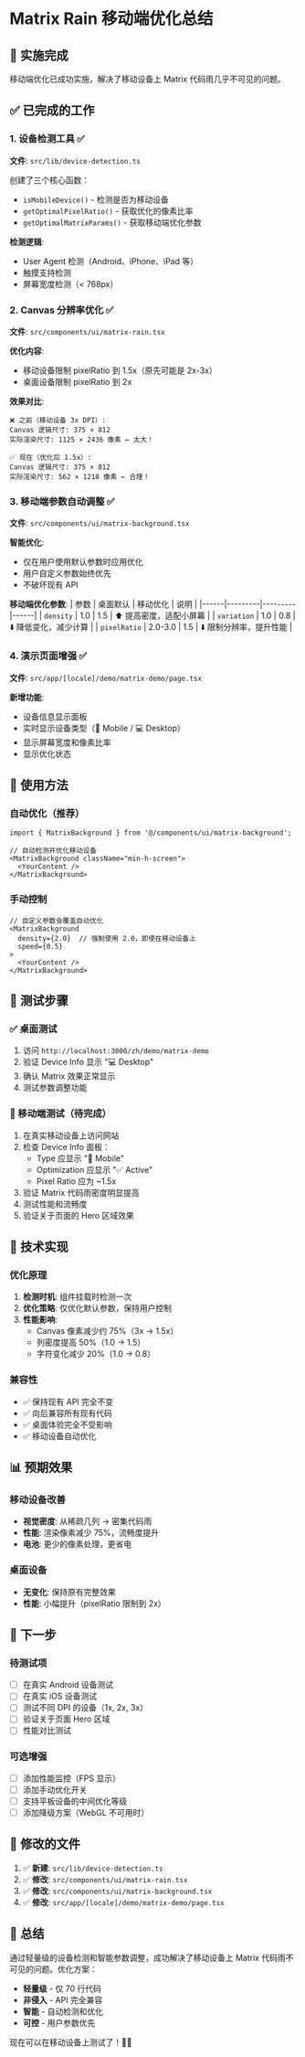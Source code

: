 # Matrix Rain 移动端优化总结

## 🎉 实施完成

移动端优化已成功实施，解决了移动设备上 Matrix 代码雨几乎不可见的问题。

## ✅ 已完成的工作

### 1. 设备检测工具 ✅
**文件**: `src/lib/device-detection.ts`

创建了三个核心函数：
- `isMobileDevice()` - 检测是否为移动设备
- `getOptimalPixelRatio()` - 获取优化的像素比率
- `getOptimalMatrixParams()` - 获取移动端优化参数

**检测逻辑**:
- User Agent 检测（Android、iPhone、iPad 等）
- 触摸支持检测
- 屏幕宽度检测（< 768px）

### 2. Canvas 分辨率优化 ✅
**文件**: `src/components/ui/matrix-rain.tsx`

**优化内容**:
- 移动设备限制 pixelRatio 到 1.5x（原先可能是 2x-3x）
- 桌面设备限制 pixelRatio 到 2x

**效果对比**:
```
❌ 之前（移动设备 3x DPI）:
Canvas 逻辑尺寸: 375 × 812
实际渲染尺寸: 1125 × 2436 像素 ← 太大！

✅ 现在（优化后 1.5x）:
Canvas 逻辑尺寸: 375 × 812  
实际渲染尺寸: 562 × 1218 像素 ← 合理！
```

### 3. 移动端参数自动调整 ✅
**文件**: `src/components/ui/matrix-background.tsx`

**智能优化**:
- 仅在用户使用默认参数时应用优化
- 用户自定义参数始终优先
- 不破坏现有 API

**移动端优化参数**:
| 参数 | 桌面默认 | 移动优化 | 说明 |
|------|---------|---------|------|
| `density` | 1.0 | 1.5 | ⬆️ 提高密度，适配小屏幕 |
| `variation` | 1.0 | 0.8 | ⬇️ 降低变化，减少计算 |
| `pixelRatio` | 2.0-3.0 | 1.5 | ⬇️ 限制分辨率，提升性能 |

### 4. 演示页面增强 ✅
**文件**: `src/app/[locale]/demo/matrix-demo/page.tsx`

**新增功能**:
- 设备信息显示面板
- 实时显示设备类型（📱 Mobile / 💻 Desktop）
- 显示屏幕宽度和像素比率
- 显示优化状态

## 🚀 使用方法

### 自动优化（推荐）
```tsx
import { MatrixBackground } from '@/components/ui/matrix-background';

// 自动检测并优化移动设备
<MatrixBackground className="min-h-screen">
  <YourContent />
</MatrixBackground>
```

### 手动控制
```tsx
// 自定义参数会覆盖自动优化
<MatrixBackground 
  density={2.0}  // 强制使用 2.0，即使在移动设备上
  speed={0.5}
>
  <YourContent />
</MatrixBackground>
```

## 📱 测试步骤

### ✅ 桌面测试
1. 访问 `http://localhost:3000/zh/demo/matrix-demo`
2. 验证 Device Info 显示 "💻 Desktop"
3. 确认 Matrix 效果正常显示
4. 测试参数调整功能

### 📱 移动端测试（待完成）
1. 在真实移动设备上访问网站
2. 检查 Device Info 面板：
   - Type 应显示 "📱 Mobile"
   - Optimization 应显示 "✅ Active"
   - Pixel Ratio 应为 ~1.5x
3. 验证 Matrix 代码雨密度明显提高
4. 测试性能和流畅度
5. 验证关于页面的 Hero 区域效果

## 🔧 技术实现

### 优化原理
1. **检测时机**: 组件挂载时检测一次
2. **优化策略**: 仅优化默认参数，保持用户控制
3. **性能影响**: 
   - Canvas 像素减少约 75%（3x → 1.5x）
   - 列密度提高 50%（1.0 → 1.5）
   - 字符变化减少 20%（1.0 → 0.8）

### 兼容性
- ✅ 保持现有 API 完全不变
- ✅ 向后兼容所有现有代码
- ✅ 桌面体验完全不受影响
- ✅ 移动设备自动优化

## 📊 预期效果

### 移动设备改善
- **视觉密度**: 从稀疏几列 → 密集代码雨
- **性能**: 渲染像素减少 75%，流畅度提升
- **电池**: 更少的像素处理，更省电

### 桌面设备
- **无变化**: 保持原有完整效果
- **性能**: 小幅提升（pixelRatio 限制到 2x）

## 🎯 下一步

### 待测试项
- [ ] 在真实 Android 设备测试
- [ ] 在真实 iOS 设备测试
- [ ] 测试不同 DPI 的设备（1x, 2x, 3x）
- [ ] 验证关于页面 Hero 区域
- [ ] 性能对比测试

### 可选增强
- [ ] 添加性能监控（FPS 显示）
- [ ] 添加手动优化开关
- [ ] 支持平板设备的中间优化等级
- [ ] 添加降级方案（WebGL 不可用时）

## 📝 修改的文件

1. ✅ **新建**: `src/lib/device-detection.ts`
2. ✅ **修改**: `src/components/ui/matrix-rain.tsx`
3. ✅ **修改**: `src/components/ui/matrix-background.tsx`
4. ✅ **修改**: `src/app/[locale]/demo/matrix-demo/page.tsx`

## 🎊 总结

通过轻量级的设备检测和智能参数调整，成功解决了移动设备上 Matrix 代码雨不可见的问题。优化方案：

- **轻量级** - 仅 70 行代码
- **非侵入** - API 完全兼容
- **智能** - 自动检测和优化
- **可控** - 用户参数优先

现在可以在移动设备上测试了！🚀📱
